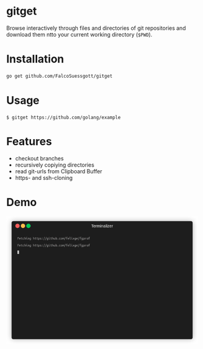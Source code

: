 # gitget
Browse interactively through files and directories of git repositories and download them ntto your current working directory (`$PWD`).

# Installation
```sh
go get github.com/FalcoSuessgott/gitget
```

# Usage
```
$ gitget https://github.com/golang/example
```

# Features
* checkout branches
* recursively copiying directories
* read git-urls from Clipboard Buffer
* https- and ssh-cloning

# Demo
![demo](demo.gif)
